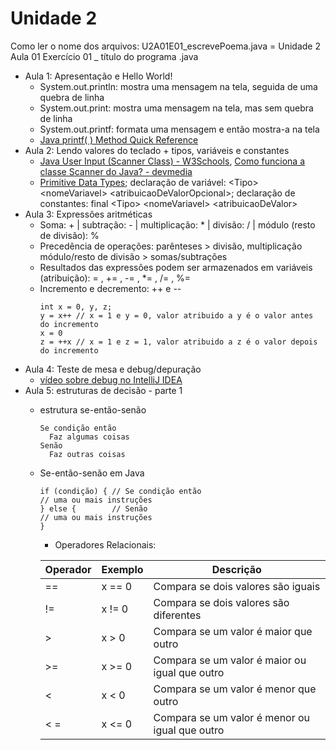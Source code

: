 # Unidade 2
Como ler o nome dos arquivos: U2A01E01_escrevePoema.java = Unidade 2 Aula 01 Exercício 01 _ título do programa .java

* Aula 1: Apresentação e Hello World!
  *  System.out.println: mostra uma mensagem na tela, seguida de uma quebra de linha
  *  System.out.print: mostra uma mensagem na tela, mas sem quebra de linha
  *  System.out.printf: formata uma mensagem e então mostra-a na tela
  *  [Java printf( ) Method Quick Reference](https://www.cs.colostate.edu/~cs160/.Summer16/resources/Java_printf_method_quick_reference.pdf)
* Aula 2: Lendo valores do teclado + tipos, variáveis e constantes
  * [Java User Input (Scanner Class) - W3Schools](https://www.w3schools.com/java/java_user_input.asp), [Como funciona a classe Scanner do Java? - devmedia](https://www.devmedia.com.br/como-funciona-a-classe-scanner-do-java/28448)
  * [Primitive Data Types](https://docs.oracle.com/javase/tutorial/java/nutsandbolts/datatypes.html); declaração de variável: \<Tipo> \<nomeVariavel> \<atribuicaoDeValorOpcional>; declaração de constantes: final \<Tipo> \<nomeVariavel> \<atribuicaoDeValor>
* Aula 3: Expressões aritméticas
  * Soma: + | subtração: - | multiplicação: * | divisão: / | módulo (resto de divisão): %
  * Precedência de operações: parênteses > divisão, multiplicação módulo/resto de divisão > somas/subtrações
  * Resultados das expressões podem ser armazenados em variáveis (atribuição): = , += , -= , *= , /= , %=
  * Incremento e decremento: ++ e --
    ```
    int x = 0, y, z;
    y = x++ // x = 1 e y = 0, valor atribuido a y é o valor antes do incremento
    x = 0 
    z = ++x // x = 1 e z = 1, valor atribuido a z é o valor depois do incremento
    ```
* Aula 4: Teste de mesa e debug/depuração
  * [vídeo sobre debug no IntelliJ IDEA](https://www.youtube.com/watch?v=qz6gbT0kdzg&ab_channel=MarceloSobral)
* Aula 5: estruturas de decisão - parte 1
  * estrutura se-então-senão
    ```
    Se condição então
      Faz algumas coisas
    Senão
      Faz outras coisas
    ```
  * Se-então-senão em Java
    ```
    if (condição) { // Se condição então
    // uma ou mais instruções
    } else {        // Senão 
    // uma ou mais instruções
    }
    ```
    * Operadores Relacionais:
    
    | Operador | Exemplo | Descrição |
    | --- | --- | --- |
    | == | x == 0 | Compara se dois valores são iguais |   
    | != | x != 0 | Compara se dois valores são diferentes |
    | > | x > 0 | Compara se um valor é maior que outro |
    | >= | x >= 0| Compara se um valor é maior ou igual que outro |
    | < | x < 0 | Compara se um valor é menor que outro |
    |< = | x <= 0| Compara se um valor é menor ou igual que outro |


<!--
Bibliografia básica:
1. SOUZA, M. A. F. D.; GOMES, M. M.; SOARES, M. V.; CONCILIO, R. Algoritmos e lógica de programação: um texto introdutório para a engenharia. São Paulo: Cengage Learning Brasil, 2019. E-book (274 p.). 9788522128150. Disponível em: https://app.minhabiblioteca.com.br/#/books/9788522128150/
2. SANTOS, M. da S. dos. et al. Pensamento computacional. Porto Alegre: SAGAH, 2021. Ebook (270 p.). ISBN 9786556901121. Disponível em: https://app.minhabiblioteca.com.br/#/books/9786556901121/.
Bibliografia complementar:
1. SCHILDT, H. Java para iniciantes: crie, compile e execute programas Java rapidamente. 6.ed. Porto Alegre: Bookman, 2015. E-book (668 p.). ISBN 9788582603376. Disponível em: https://app.minhabiblioteca.com.br/#/books/9788582603376/. Acesso em: 19 out. 2022.
2. FURGERI, S. Java 8 - ensino didático: desenvolvimento e Implementação de aplicações. São Paulo: Érica, 2015. E-book (321 p.). ISBN 9788536519340. Disponível em: https://app.minhabiblioteca.com.br/#/books/9788536519340/. Acesso em: 19 out. 2022.
3. MANZANO, J. A. N. G.; OLIVEIRA, J. F. D. Algoritmos: lógica para desenvolvimento de programação de computadores. 29. ed. São Paulo: Érica, 2019. E-book (369 p.). ISBN 
9788536531472. Disponível em: https://app.minhabiblioteca.com.br/#/books/9788536531472/. Acesso em: 19 out. 2022
-->
